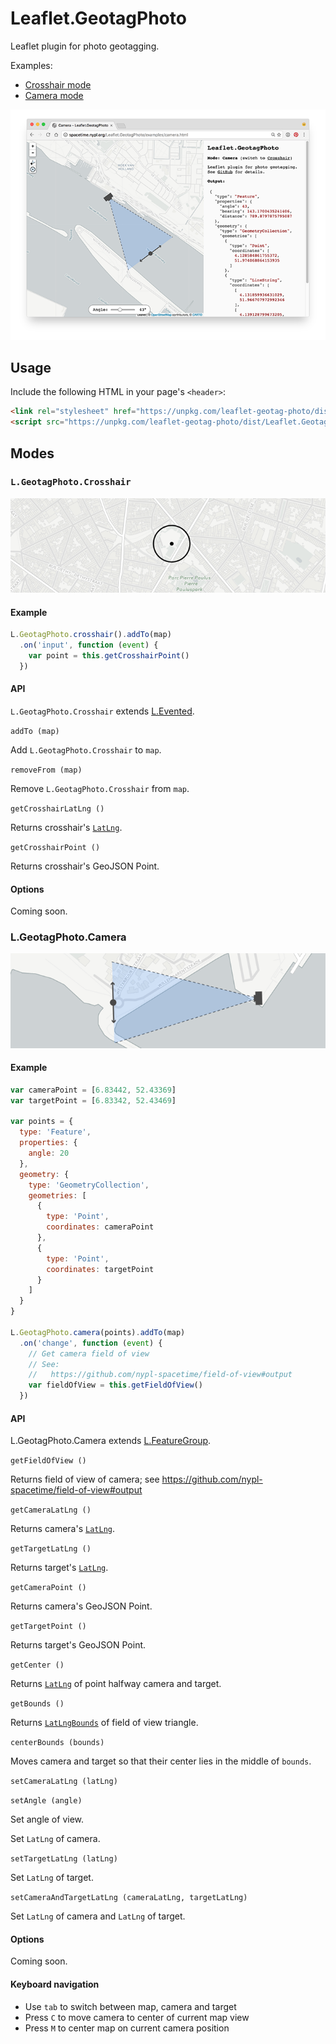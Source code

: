 # Leaflet.GeotagPhoto

Leaflet plugin for photo geotagging.

Examples:

- [Crosshair mode](http://spacetime.nypl.org/Leaflet.GeotagPhoto/examples/crosshair.html)
- [Camera mode](http://spacetime.nypl.org/Leaflet.GeotagPhoto/examples/camera.html)

[![Screenshot of camera module](images/screenshot.png)](http://spacetime.nypl.org/Leaflet.GeotagPhoto/examples/camera.html)

## Usage

Include the following HTML in your page's `<header>`:

```html
<link rel="stylesheet" href="https://unpkg.com/leaflet-geotag-photo/dist/Leaflet.GeotagPhoto.css" />
<script src="https://unpkg.com/leaflet-geotag-photo/dist/Leaflet.GeotagPhoto.min.js"></script>
```

## Modes

### `L.GeotagPhoto.Crosshair`

![Crosshair mode](images/crosshair.png)

#### Example

```js
L.GeotagPhoto.crosshair().addTo(map)
  .on('input', function (event) {
    var point = this.getCrosshairPoint()
  })
```

#### API

`L.GeotagPhoto.Crosshair` extends [L.Evented](http://leafletjs.com/reference-1.0.0.html#evented).

`addTo (map)`

Add `L.GeotagPhoto.Crosshair` to `map`.

`removeFrom (map)`

Remove `L.GeotagPhoto.Crosshair` from `map`.

`getCrosshairLatLng ()`

Returns crosshair's [`LatLng`](http://leafletjs.com/reference-1.0.0.html#latlng).

`getCrosshairPoint ()`

Returns crosshair's GeoJSON Point.

#### Options

Coming soon.

### L.GeotagPhoto.Camera

![Camera mode](images/camera.png)

#### Example

```js
var cameraPoint = [6.83442, 52.43369]
var targetPoint = [6.83342, 52.43469]

var points = {
  type: 'Feature',
  properties: {
    angle: 20
  },
  geometry: {
    type: 'GeometryCollection',
    geometries: [
      {
        type: 'Point',
        coordinates: cameraPoint
      },
      {
        type: 'Point',
        coordinates: targetPoint
      }
    ]
  }
}

L.GeotagPhoto.camera(points).addTo(map)
  .on('change', function (event) {
    // Get camera field of view
    // See:
    //   https://github.com/nypl-spacetime/field-of-view#output
    var fieldOfView = this.getFieldOfView()
  })
```

#### API

L.GeotagPhoto.Camera extends [L.FeatureGroup](http://leafletjs.com/reference-1.0.0.html#featuregroup).

`getFieldOfView ()`

Returns field of view of camera; see https://github.com/nypl-spacetime/field-of-view#output

`getCameraLatLng ()`

Returns camera's [`LatLng`](http://leafletjs.com/reference-1.0.0.html#latlng).

`getTargetLatLng ()`

Returns target's [`LatLng`](http://leafletjs.com/reference-1.0.0.html#latlng).

`getCameraPoint ()`

Returns camera's GeoJSON Point.

`getTargetPoint ()`

Returns target's GeoJSON Point.

`getCenter ()`

Returns [`LatLng`](http://leafletjs.com/reference-1.0.0.html#latlng) of point halfway camera and target.

`getBounds ()`

Returns [`LatLngBounds`](http://leafletjs.com/reference-1.0.0.html#latlngbounds) of field of view triangle.

`centerBounds (bounds)`

Moves camera and target so that their center lies in the middle of `bounds`.

`setCameraLatLng (latLng)`

`setAngle (angle)`

Set angle of view.

Set `LatLng` of camera.

`setTargetLatLng (latLng)`

Set `LatLng` of target.

`setCameraAndTargetLatLng (cameraLatLng, targetLatLng)`

Set `LatLng` of camera and `LatLng` of target.

#### Options

Coming soon.

#### Keyboard navigation

- Use `tab` to switch between map, camera and target
- Press `C` to move camera to center of current map view
- Press `M` to center map on current camera position
